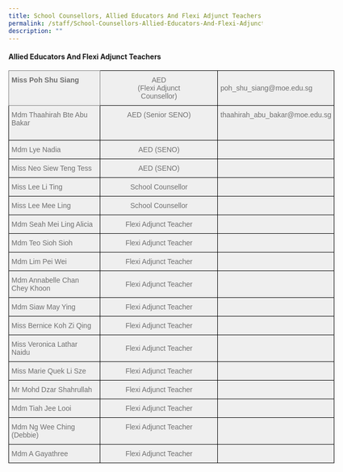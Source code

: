 ```yaml
---
title: School Counsellors, Allied Educators And Flexi Adjunct Teachers
permalink: /staff/School-Counsellors-Allied-Educators-And-Flexi-Adjunct-Teachers/
description: ""
---
```

#### **Allied Educators And Flexi Adjunct Teachers**

<style type="text/css">
.tg  {border-collapse:collapse;border-spacing:0;}
.tg td{border-color:black;border-style:solid;border-width:1px;font-family:Arial, sans-serif;font-size:14px;
  overflow:hidden;padding:10px 5px;word-break:normal;}
.tg th{border-color:black;border-style:solid;border-width:1px;font-family:Arial, sans-serif;font-size:14px;
  font-weight:normal;overflow:hidden;padding:10px 5px;word-break:normal;}
.tg .tg-qarn{background-color:#EFEFEF;color:#6F6F6F;text-align:left;vertical-align:middle}
.tg .tg-a3rt{background-color:#EFEFEF;border-color:inherit;color:#6F6F6F;font-weight:bold;text-align:left;vertical-align:top}
.tg .tg-ksrz{background-color:#EFEFEF;color:#6F6F6F;text-align:center;vertical-align:middle}
.tg .tg-5ytf{background-color:#EFEFEF;color:#6F6F6F;text-align:left;vertical-align:top}
.tg .tg-27m9{background-color:#EFEFEF;color:#6F6F6F;text-align:center;vertical-align:top}
</style>
<table class="tg" style="undefined;table-layout: fixed; width: 646px">
<colgroup>
<col style="width: 209px">
<col style="width: 273px">
<col style="width: 164px">
</colgroup>
<thead>
  <tr>
    <th class="tg-a3rt">Miss Poh Shu Siang<span style="color:#6F6F6F;background-color:#EFEFEF"> </span></th>
    <th class="tg-ksrz"><span style="color:#6F6F6F;background-color:#EFEFEF">     </span>AED<br>      (Flexi Adjunct     <br>      Counsellor)<br></th>
    <th class="tg-qarn"><span style="color:#6F6F6F;background-color:#EFEFEF">                             </span>poh_shu_siang@moe.edu.sg</th>
  </tr>
</thead>
<tbody>
  <tr>
    <td class="tg-5ytf">Mdm Thaahirah Bte Abu Bakar<br><br></td>
    <td class="tg-27m9">AED (Senior SENO)</td>
    <td class="tg-27m9">                thaahirah_abu_bakar@moe.edu.sg</td>
  </tr>
  <tr>
    <td class="tg-5ytf">Mdm Lye Nadia<br></td>
    <td class="tg-27m9"><span style="font-weight:400;font-style:normal;text-decoration:none;color:#6F6F6F;background-color:transparent">AED (SENO)</span></td>
    <td class="tg-27m9"></td>
  </tr>
  <tr>
    <td class="tg-5ytf">Miss Neo Siew Teng Tess <br></td>
    <td class="tg-ksrz"><span style="color:#6F6F6F;background-color:#EFEFEF"> </span>AED (SENO)</td>
    <td class="tg-qarn"><span style="color:#6F6F6F;background-color:#EFEFEF"> </span></td>
  </tr>
  <tr>
    <td class="tg-5ytf">Miss Lee Li Ting <br></td>
    <td class="tg-27m9"> School Counsellor </td>
    <td class="tg-qarn"><span style="color:#6F6F6F;background-color:#EFEFEF"> </span></td>
  </tr>
	 <tr>
    <td class="tg-5ytf">Miss Lee Mee Ling <br></td>
    <td class="tg-27m9"> School Counsellor </td>
    <td class="tg-qarn"><span style="color:#6F6F6F;background-color:#EFEFEF"> </span></td>
  </tr>
  <tr>
    <td class="tg-5ytf">Mdm Seah Mei Ling Alicia</td>
    <td class="tg-ksrz"><span style="color:#6F6F6F;background-color:#EFEFEF"> </span>Flexi Adjunct Teacher</td>
    <td class="tg-qarn"><span style="color:#6F6F6F;background-color:#EFEFEF"> </span></td>
  </tr>
  <tr>
    <td class="tg-5ytf">Mdm Teo Sioh Sioh </td>
    <td class="tg-ksrz"><span style="color:#6F6F6F;background-color:#EFEFEF"> </span>Flexi Adjunct Teacher</td>
    <td class="tg-qarn"><span style="color:#6F6F6F;background-color:#EFEFEF"> </span></td>
  </tr>
  <tr>
    <td class="tg-5ytf">Mdm Lim Pei Wei  </td>
    <td class="tg-ksrz"><span style="color:#6F6F6F;background-color:#EFEFEF"> </span>Flexi Adjunct Teacher</td>
    <td class="tg-qarn"><span style="color:#6F6F6F;background-color:#EFEFEF"> </span></td>
  </tr>
  <tr>
    <td class="tg-5ytf">Mdm Annabelle Chan Chey Khoon  </td>
    <td class="tg-ksrz">Flexi Adjunct Teacher</td>
    <td class="tg-qarn"><span style="color:#6F6F6F;background-color:#EFEFEF"> </span></td>
  </tr>
  <tr>
    <td class="tg-5ytf">Mdm Siaw May Ying </td>
    <td class="tg-ksrz"><span style="color:#6F6F6F;background-color:#EFEFEF">    </span>Flexi Adjunct Teacher</td>
    <td class="tg-qarn"><span style="color:#6F6F6F;background-color:#EFEFEF"> </span></td>
  </tr>
  <tr>
    <td class="tg-5ytf">Miss Bernice Koh Zi Qing  </td>
    <td class="tg-ksrz"><span style="color:#6F6F6F;background-color:#EFEFEF">    </span>Flexi Adjunct Teacher</td>
    <td class="tg-5ytf"> </td>
  </tr>
  <tr>
    <td class="tg-5ytf">Miss Veronica Lathar Naidu</td>
    <td class="tg-ksrz"><span style="color:#6F6F6F;background-color:#EFEFEF">  </span>Flexi Adjunct Teacher</td>
    <td class="tg-qarn"><span style="color:#6F6F6F;background-color:#EFEFEF"> </span></td>
  </tr>
  <tr>
    <td class="tg-5ytf">Miss Marie Quek Li Sze<br> </td>
    <td class="tg-27m9">  Flexi Adjunct Teacher</td>
    <td class="tg-qarn"><span style="color:#6F6F6F;background-color:#EFEFEF"> </span></td>
  </tr>
  <tr>
    <td class="tg-5ytf">Mr Mohd Dzar Shahrullah</td>
    <td class="tg-27m9"> Flexi Adjunct Teacher</td>
    <td class="tg-qarn"><span style="color:#6F6F6F;background-color:#EFEFEF"> </span></td>
  </tr>
  <tr>
    <td class="tg-5ytf">Mdm Tiah Jee Looi </td>
    <td class="tg-27m9">Flexi Adjunct Teacher</td>
    <td class="tg-qarn"><span style="color:#6F6F6F;background-color:#EFEFEF"> </span></td>
  </tr>
  <tr>
    <td class="tg-5ytf">Mdm Ng Wee Ching (Debbie)  </td>
    <td class="tg-27m9">Flexi Adjunct Teacher<span style="background-color:#EFEFEF"> </span></td>
    <td class="tg-qarn"><span style="color:#6F6F6F;background-color:#EFEFEF"> </span></td>
  </tr>
  <tr>
    <td class="tg-5ytf">Mdm A Gayathree<span style="color:#6F6F6F;background-color:#EFEFEF"> </span></td>
    <td class="tg-27m9">Flexi Adjunct Teacher </td>
    <td class="tg-qarn"><span style="color:#6F6F6F;background-color:#EFEFEF"> </span></td>
  </tr>
</tbody>
</table>